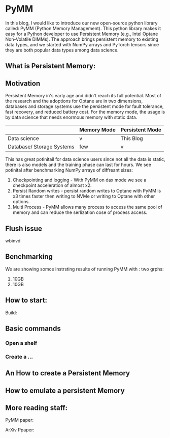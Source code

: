 # PyMM

In this blog, I would like to introduce our new open-source python library called: PyMM (Python Memory Management).
This python library makes it easy for a Python developer to use Persistent Memory (e.g., Intel Optane Non-Volatile DIMMs). 
The approach brings persistent memory to existing data types, and we started with NumPy arrays and PyTorch tensors since
they are both popular data types among data science.


## What is Persistent Memory:


## Motivation 
Persistent Memory in's early age and didn't reach its full potential. Most of the research and the adoptions for Optane are
in two dimensions, databases and storage systems use the persistent mode for fault tolerance, fast recovery, and reduced battery cost.
For the memory mode, the usage is by data science that needs enormous memory with static data.

|  | Memory Mode  | Persistent Mode  |
| ------- | --- | --- |
| Data science | v | This Blog |
 Database/ Storage Systems | few | v |




This has great potinitail for data science users since not all the data is static, there is also models and the training phase can last for hours.
We see potinital after benchmarking NumPy arrays of diffreant sizes: 
1. Checkpointing and logging -  With PyMM on dax mode we see a checkpoint acceleration of almost x2. 
2. Persist Random writes - persist random writes to Optane with PyMM is x3 times faster then writing to NVMe or writing to Optane with other options.
3. Multi Process - PyMM allows many process to access the same pool of memory and can reduce the serlization cose of process access. 
  

## Flush issue 

wbinvd 

## Benchmarking 

We are showing somce instrsting results of running PyMM with : 
two grphs: 
1. 10GB 
2. 10GB


## How to start: 

Build: 


## Basic commands 

### Open a shelf


### Create a ... 




## An How to create a Persistent Memory 


## How to emulate a persistent Memory 



## More reading staff:
PyMM paper: 

ArXiv Ppaper:  


